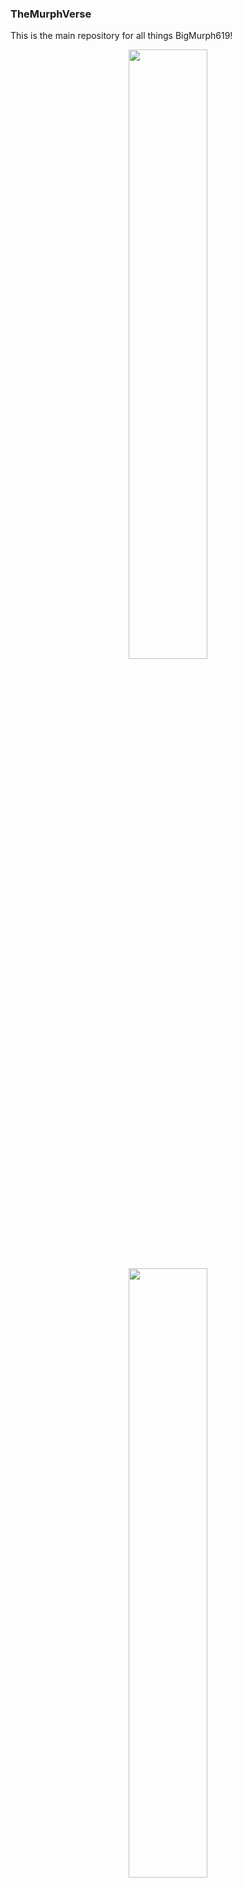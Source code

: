 ### TheMurphVerse

This is the main repository for all things BigMurph619!

<p align="center" width="100%">
<a href="https://www.twitch.tv/bigmurph619"><img width="50%" src="https://github.com/DeathDoors/TheMurphVerse/blob/92aa0d22b30b3ddc36ba7d9ae736d34e87a32630/Images/twitch.png">
<a href="https://www.youtube.com/@BigMurph619"><img width="50%" src="https://github.com/DeathDoors/TheMurphVerse/blob/f0990197f9c44a897851084a4b612504fbaf8dac/Images/yt_logo_rgb_dark.png">
</p>